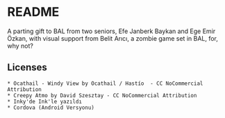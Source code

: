 # README

A parting gift to BAL from two seniors, Efe Janberk Baykan and Ege Emir Özkan,
with visual support from Belit Arıcı, a zombie game set in BAL, for, why not?

## Licenses

    * Ocathail - Windy View by Ocathail / Hastío  - CC NoCommercial Attribution
    * Creepy Atmo by David Szesztay - CC NoCommercial Attribution
    * Inky'de Ink'le yazıldı
    * Cordova (Android Versyonu)
